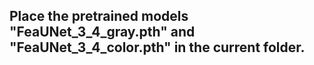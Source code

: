 ## Place the pretrained models "FeaUNet_3_4_gray.pth" and "FeaUNet_3_4_color.pth" in the current folder.
